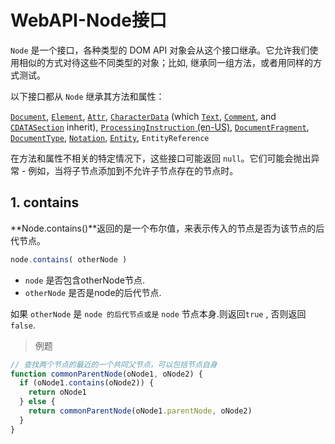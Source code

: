 # WebAPI-Node接口

`Node` 是一个接口，各种类型的 DOM API 对象会从这个接口继承。它允许我们使用相似的方式对待这些不同类型的对象；比如, 继承同一组方法，或者用同样的方式测试。

以下接口都从 `Node` 继承其方法和属性：

[`Document`](https://developer.mozilla.org/zh-CN/docs/Web/API/Document), [`Element`](https://developer.mozilla.org/zh-CN/docs/Web/API/Element), [`Attr`](https://developer.mozilla.org/zh-CN/docs/Web/API/Attr), [`CharacterData`](https://developer.mozilla.org/zh-CN/docs/Web/API/CharacterData) (which [`Text`](https://developer.mozilla.org/zh-CN/docs/Web/API/Text), [`Comment`](https://developer.mozilla.org/zh-CN/docs/Web/API/Comment), and [`CDATASection`](https://developer.mozilla.org/zh-CN/docs/Web/API/CDATASection) inherit), [`ProcessingInstruction` (en-US)](https://developer.mozilla.org/en-US/docs/Web/API/ProcessingInstruction), [`DocumentFragment`](https://developer.mozilla.org/zh-CN/docs/Web/API/DocumentFragment), [`DocumentType`](https://developer.mozilla.org/zh-CN/docs/Web/API/DocumentType), [`Notation`](https://developer.mozilla.org/zh-CN/docs/Web/API/Notation), [`Entity`](https://developer.mozilla.org/zh-CN/docs/orphaned/Web/API/Entity), `EntityReference`

在方法和属性不相关的特定情况下，这些接口可能返回 `null`。它们可能会抛出异常 - 例如，当将子节点添加到不允许子节点存在的节点时。

## 1. contains

**Node.contains()**返回的是一个布尔值，来表示传入的节点是否为该节点的后代节点。

```js
node.contains( otherNode )
```

- `node` 是否包含otherNode节点.
- `otherNode` 是否是node的后代节点.

如果 `otherNode` 是 `node 的后代节点或是` `node` 节点本身.则返回`true` , 否则返回 `false`.

> 例题

```js
// 查找两个节点的最近的一个共同父节点，可以包括节点自身
function commonParentNode(oNode1, oNode2) {
  if (oNode1.contains(oNode2)) {
    return oNode1
  } else {
    return commonParentNode(oNode1.parentNode, oNode2)
  }
}
```

